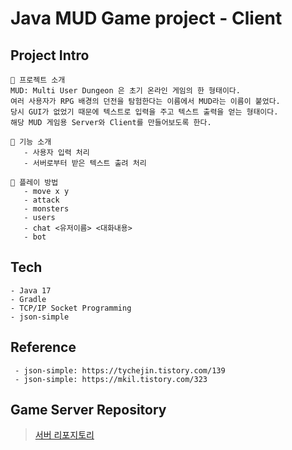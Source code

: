 # Java MUD Game project - Client

## Project Intro
```
🌊 프로젝트 소개
MUD: Multi User Dungeon 은 초기 온라인 게임의 한 형태이다. 
여러 사용자가 RPG 배경의 던전을 탐험한다는 이름에서 MUD라는 이름이 붙었다. 
당시 GUI가 없었기 때문에 텍스트로 입력을 주고 텍스트 출력을 얻는 형태이다.
해당 MUD 게임용 Server와 Client를 만들어보도록 한다. 
 
💾 기능 소개 
   - 사용자 입력 처리 
   - 서버로부터 받은 텍스트 출려 처리 
   
📑 플레이 방법 
   - move x y
   - attack
   - monsters
   - users
   - chat <유저이름> <대화내용>
   - bot 
```

## Tech
```
- Java 17
- Gradle 
- TCP/IP Socket Programming
- json-simple
```

## Reference
```
 - json-simple: https://tychejin.tistory.com/139
 - json-simple: https://mkil.tistory.com/323 
```

## Game Server Repository
> [서버 리포지토리](https://github.com/yuny0623/Java-MUD-Game-Server)

